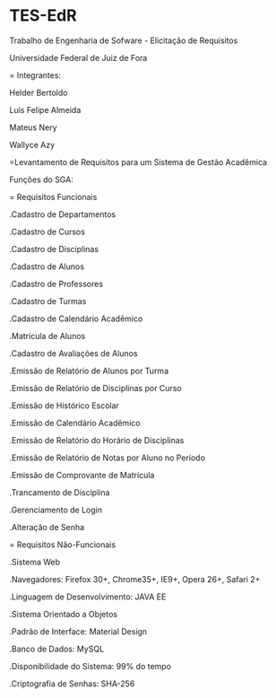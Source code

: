 # TES-EdR
Trabalho de Engenharia de Sofware - Elicitação de Requisitos

Universidade Federal de Juiz de Fora

= Integrantes:

  Helder Bertoldo
  
  Luis Felipe Almeida
  
  Mateus Nery
  
  Wallyce Azy

=Levantamento de Requisitos para um Sistema de Gestão Acadêmica

Funções do SGA:


= Requisitos Funcionais

.Cadastro de Departamentos

.Cadastro de Cursos

.Cadastro de Disciplinas

.Cadastro de Alunos

.Cadastro de Professores

.Cadastro de Turmas

.Cadastro de Calendário Acadêmico

.Matrícula de Alunos

.Cadastro de Avaliações de Alunos

.Emissão de Relatório de Alunos por Turma

.Emissão de Relatório de Disciplinas por Curso

.Emissão de Histórico Escolar

.Emissão de Calendário Acadêmico

.Emissão de Relatório do Horário de Disciplinas

.Emissão de Relatório de Notas por Aluno no Período

.Emissão de Comprovante de Matrícula

.Trancamento de Disciplina

.Gerenciamento de Login

.Alteração de Senha



= Requisitos Não-Funcionais

.Sistema Web

.Navegadores: Firefox 30+, Chrome35+, IE9+, Opera 26+, Safari 2+

.Linguagem de Desenvolvimento: JAVA EE

.Sistema Orientado a Objetos

.Padrão de Interface: Material Design

.Banco de Dados: MySQL

.Disponibilidade do Sistema: 99% do tempo

.Criptografia de Senhas: SHA-256
